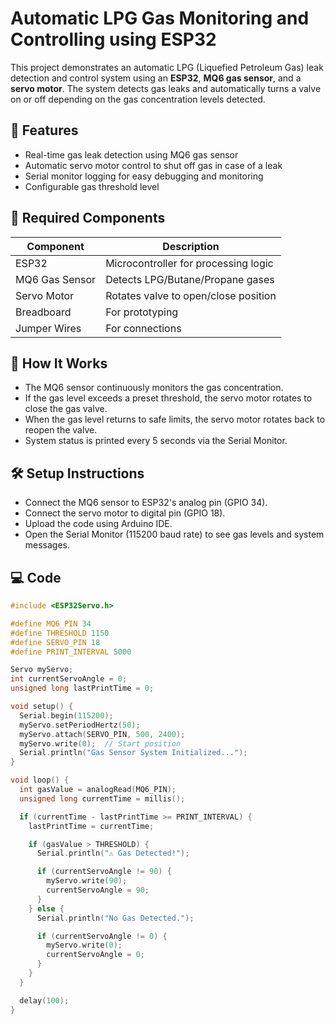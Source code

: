 #  Automatic LPG Gas Monitoring and Controlling using ESP32

This project demonstrates an automatic LPG (Liquefied Petroleum Gas) leak detection and control system using an **ESP32**, **MQ6 gas sensor**, and a **servo motor**. The system detects gas leaks and automatically turns a valve on or off depending on the gas concentration levels detected.

## 🚀 Features

- Real-time gas leak detection using MQ6 gas sensor
- Automatic servo motor control to shut off gas in case of a leak
- Serial monitor logging for easy debugging and monitoring
- Configurable gas threshold level

## 🧰 Required Components

| Component       | Description                            |
|-----------------|----------------------------------------|
| ESP32           | Microcontroller for processing logic   |
| MQ6 Gas Sensor  | Detects LPG/Butane/Propane gases       |
| Servo Motor     | Rotates valve to open/close position   |
| Breadboard      | For prototyping                        |
| Jumper Wires    | For connections                        |

## 🔧 How It Works

- The MQ6 sensor continuously monitors the gas concentration.
- If the gas level exceeds a preset threshold, the servo motor rotates to close the gas valve.
- When the gas level returns to safe limits, the servo motor rotates back to reopen the valve.
- System status is printed every 5 seconds via the Serial Monitor.

## 🛠️ Setup Instructions

- Connect the MQ6 sensor to ESP32's analog pin (GPIO 34).
- Connect the servo motor to digital pin (GPIO 18).
- Upload the code using Arduino IDE.
- Open the Serial Monitor (115200 baud rate) to see gas levels and system messages.

## 💻 Code
```cpp
#include <ESP32Servo.h>

#define MQ6_PIN 34             
#define THRESHOLD 1150         
#define SERVO_PIN 18           
#define PRINT_INTERVAL 5000    

Servo myServo;
int currentServoAngle = 0;
unsigned long lastPrintTime = 0;

void setup() {
  Serial.begin(115200);
  myServo.setPeriodHertz(50);
  myServo.attach(SERVO_PIN, 500, 2400);
  myServo.write(0);  // Start position
  Serial.println("Gas Sensor System Initialized...");
}

void loop() {
  int gasValue = analogRead(MQ6_PIN);
  unsigned long currentTime = millis();

  if (currentTime - lastPrintTime >= PRINT_INTERVAL) {
    lastPrintTime = currentTime;

    if (gasValue > THRESHOLD) {
      Serial.println("⚠️ Gas Detected!");

      if (currentServoAngle != 90) {
        myServo.write(90);        
        currentServoAngle = 90;
      }
    } else {
      Serial.println("No Gas Detected.");

      if (currentServoAngle != 0) {
        myServo.write(0);         
        currentServoAngle = 0;
      }
    }
  }

  delay(100); 
}


